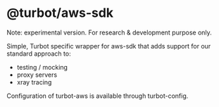 # @turbot/aws-sdk

Note: experimental version. For research & development purpose only.

Simple, Turbot specific wrapper for aws-sdk that adds support for our standard
approach to:

- testing / mocking
- proxy servers
- xray tracing

Configuration of turbot-aws is available through turbot-config.
